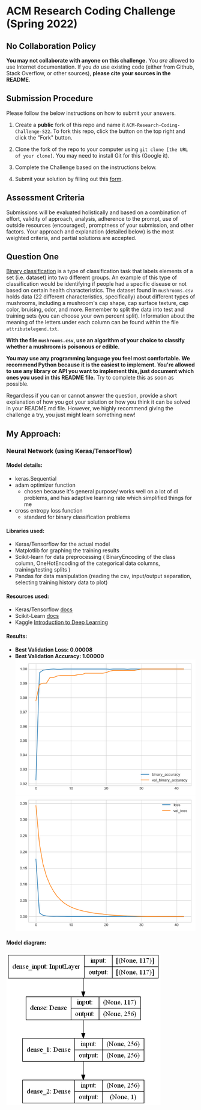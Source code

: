 # ACM Research Coding Challenge (Spring 2022)

## [](https://github.com/ACM-Research/-DRAFT-Coding-Challenge-S22#no-collaboration-policy)No Collaboration Policy

**You may not collaborate with anyone on this challenge.**  You  _are_  allowed to use Internet documentation. If you  _do_  use existing code (either from Github, Stack Overflow, or other sources),  **please cite your sources in the README**.

## [](https://github.com/ACM-Research/-DRAFT-Coding-Challenge-S22#submission-procedure)Submission Procedure

Please follow the below instructions on how to submit your answers.

1.  Create a  **public**  fork of this repo and name it  `ACM-Research-Coding-Challenge-S22`. To fork this repo, click the button on the top right and click the "Fork" button.

2.  Clone the fork of the repo to your computer using  `git clone [the URL of your clone]`. You may need to install Git for this (Google it).

3.  Complete the Challenge based on the instructions below.

4.  Submit your solution by filling out this [form](https://acmutd.typeform.com/to/uTpjeA8G).

## Assessment Criteria 

Submissions will be evaluated holistically and based on a combination of effort, validity of approach, analysis, adherence to the prompt, use of outside resources (encouraged), promptness of your submission, and other factors. Your approach and explanation (detailed below) is the most weighted criteria, and partial solutions are accepted. 

## [](https://github.com/ACM-Research/-DRAFT-Coding-Challenge-S22#question-one)Question One

[Binary classification](https://en.wikipedia.org/wiki/Binary_classification) is a type of classification task that labels elements of a set (i.e. dataset) into two different groups. An example of this type of classification would be identifying if people had a specific disease or not based on certain health characteristics. The dataset found in `mushrooms.csv` holds data (22 different characteristics, specifically) about different types of mushrooms, including a mushroom's cap shape, cap surface texture, cap color, bruising, odor, and more. Remember to split the data into test and training sets (you can choose your own percent split). Information about the meaning of the letters under each column can be found within the file `attributelegend.txt`.

**With the file `mushrooms.csv`, use an algorithm of your choice to classify whether a mushroom is poisonous or edible.**

**You may use any programming language you feel most comfortable. We recommend Python because it is the easiest to implement. You're allowed to use any library or API you want to implement this, just document which ones you used in this README file.** Try to complete this as soon as possible.

Regardless if you can or cannot answer the question, provide a short explanation of how you got your solution or how you think it can be solved in your README.md file. However, we highly recommend giving the challenge a try, you just might learn something new!


## My Approach:

### Neural Network (using Keras/TensorFlow)

#### Model details:
  - keras.Sequential
  - adam optimizer function 
    - chosen because it's general purpose/ works well on a lot of dl problems, and has adaptive learning rate which simplified things for me
  - cross entropy loss function
    - standard for binary classification problems


#### Libraries used:
  - Keras/Tensorflow for the actual model  
  - Matplotlib for graphing the training results
  - Scikit-learn for data preprocessing ( BinaryEncoding of the class column, OneHotEncoding of the categorical data columns, training/testing splits )
  - Pandas for data manipulation (reading the csv, input/output separation, selecting training history data to plot)


#### Resources used: 
  - Keras/Tensorflow [docs](https://www.tensorflow.org/api_docs/python/tf/keras/Model)
  - Scikit-Learn [docs](https://scikit-learn.org/stable/modules/generated/sklearn.preprocessing.OneHotEncoder.html?highlight=onehotencoder#sklearn.preprocessing.OneHotEncoder)
  - Kaggle [Introduction to Deep Learning](https://www.kaggle.com/learn/intro-to-deep-learning)


#### Results:
- **Best Validation Loss: 0.00008**
- **Best Validation Accuracy: 1.00000**
 ![Epoch vs Classification Accuracy](https://github.com/spierceVR/Coding-Challenge-S22/blob/main/Figure_2.png)
 ![Epoch vs Cross Entropy Loss](https://github.com/spierceVR/Coding-Challenge-S22/blob/main/Figure_1.png)


#### Model diagram:
![Keras Generated Model Plot](https://github.com/spierceVR/Coding-Challenge-S22/blob/main/model_plot.png)
